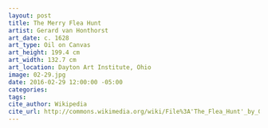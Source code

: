 ```yaml
---
layout: post
title: The Merry Flea Hunt
artist: Gerard van Honthorst
art_date: c. 1628
art_type: Oil on Canvas
art_height: 199.4 cm
art_width: 132.7 cm
art_location: Dayton Art Institute, Ohio
image: 02-29.jpg
date: 2016-02-29 12:00:00 -05:00
categories:
tags:
cite_author: Wikipedia
cite_url: http://commons.wikimedia.org/wiki/File%3A'The_Flea_Hunt'_by_Gerrit_van_Honthorst%2C_Dayton_Art_Institute.JPG
---
```

